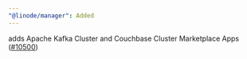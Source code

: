 ```yaml
---
"@linode/manager": Added
---
```


adds Apache Kafka Cluster and Couchbase Cluster Marketplace Apps ([#10500](https://github.com/linode/manager/pull/10500))
